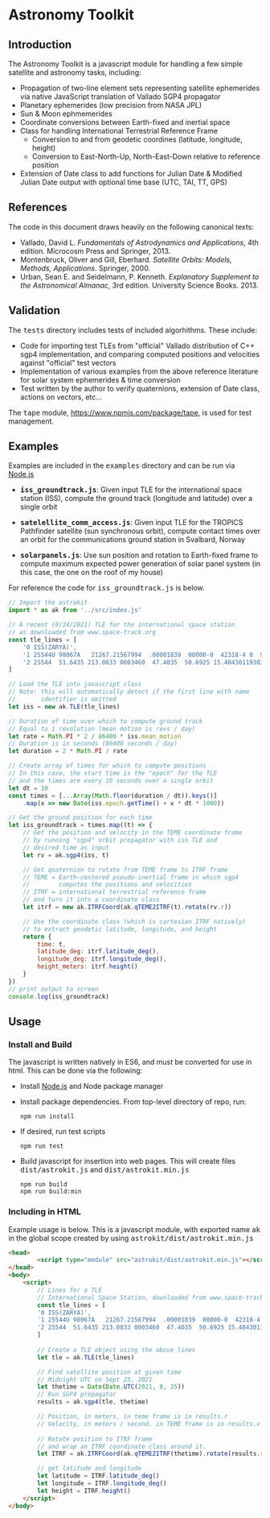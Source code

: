# **Astronomy Toolkit**

## **Introduction**

The Astronomy Toolkit is a javascript module for handling a few simple satellite and astronomy tasks, including:

* Propagation of two-line element sets representing satellite ephemerides via native JavaScript translation of Vallado SGP4 propagator
* Planetary ephemerides (low precision from NASA JPL)
* Sun & Moon ephmemerides
* Coordinate conversions between Earth-fixed and inertial space
* Class for handling International Terrestrial Reference Frame
    * Conversion to and from geodetic coordines (latitude, longitude, height)
    * Conversion to East-North-Up, North-East-Down relative to reference position
* Extension of Date class to add functions for Julian Date & Modified Julian Date output with optional time base (UTC, TAI, TT, GPS)

## **References**

The code in this document draws heavily on the following canonical texts:

* Vallado, David L.  *Fundamentals of Astrodynamics and Applications*, 4th edition. Microcosm Press and Springer, 2013.
* Montenbruck, Oliver and Gill, Eberhard. *Satellite Orbits: Models, Methods, Applications*.  Springer, 2000.
* Urban, Sean E. and Seidelmann, P. Kenneth. *Explanatory Supplement to the Astronomical Almanac*, 3rd edition.  University Science Books.  2013.

## **Validation**

The <tt>tests</tt> directory includes tests of included algorhithms.  These include:

* Code for importing test TLEs from "official" Vallado distribution of C++ sgp4 implementation, and comparing computed positions and velocities against "official" test vectors 
* Implementation of various examples from the above reference literature for solar system ephemerides & time conversion
* Test written by the author to verify quaternions, extension of Date class, actions on vectors, etc...

The <tt>tape</tt> module, https://www.npmjs.com/package/tape, is used for test management.

## **Examples** 

Examples are included in the <tt>examples</tt> directory and can be run via [Node.js](http://nodejs.org/)
* **<tt>iss_groundtrack.js</tt>**: Given input TLE for the international space station (ISS), compute the ground track (longitude and latitude) over a single orbit

* **<tt>satelellite_comm_access.js</tt>**: Given input TLE for the TROPICS Pathfinder satellite (sun synchronous orbit), compute contact times over an orbit for the communications ground station in Svalbard, Norway

* **<tt>solarpanels.js</tt>**: Use sun position and rotation to Earth-fixed frame to compute maximum expected power generation of solar panel system (in this case, the one on the roof of my house)

For reference the code for <tt>iss_groundtrack.js</tt> is below.

```js
// Import the astrokit
import * as ak from '../src/index.js'

// A recent (9/24/2021) TLE for the international space station
// as downloaded from www.space-track.org
const tle_lines = [
    '0 ISS(ZARYA)',
    '1 25544U 98067A   21267.21567994  .00001839  00000-0  42318-4 0  9994',
    '2 25544  51.6435 213.0833 0003460  47.4035  50.6925 15.48430119303944',
]

// Load the TLE into javascript class
// Note: this will automatically detect if the first line with name 
//       identifier is omitted
let iss = new ak.TLE(tle_lines)

// Duration of time over which to compute ground track
// Equal to 1 revolution (mean motion is revs / day)
let rate = Math.PI * 2 / 86400 * iss.mean_motion
// Duration is in seconds (86400 seconds / day)
let duration = 2 * Math.PI / rate

// Create array of times for which to compute positions
// In this case, the start time is the "epoch" for the TLE
// and the times are every 10 seconds over a single orbit
let dt = 10
const times = [...Array(Math.floor(duration / dt)).keys()]
    .map(x => new Date(iss.epoch.getTime() + x * dt * 1000))

// Get the ground position for each time
let iss_groundtrack = times.map((t) => {
    // Get the position and velocity in the TEME coordinate frame
    // by running "sgp4" orbit propagator with iss TLE and
    // desired time as input
    let rv = ak.sgp4(iss, t)

    // Get quaternion to rotate from TEME frame to ITRF frame
    // TEME = Earth-centered pseudo-inertial frame in which sgp4
    //        computes the positions and velocities
    // ITRF = international terrestrial reference frame
    // and turn it into a coordinate class
    let itrf = new ak.ITRFCoord(ak.qTEME2ITRF(t).rotate(rv.r))

    // Use the coordinate class (which is cartesian ITRF natively)
    // to extract geodetic latitude, longitude, and height
    return {
        time: t,
        latitude_deg: itrf.latitude_deg(),
        longitude_deg: itrf.longitude_deg(),
        height_meters: itrf.height()
    }
})
// print output to screen
console.log(iss_groundtrack)
```

## **Usage**

### **Install and Build**

The javascript is written natively in ES6, and must be converted for use in html.  This can be done via the following:
* Install [Node.js](https://nodejs.org/) and Node package manager
* Install package dependencies. From top-level directory of repo, run:
    ```
    npm run install
    ```
* If desired, run test scripts
    ```
    npm run test
    ```
* Build javascript for insertion into web pages. This will create files <tt>dist/astrokit.js</tt> and <tt>dist/astrokit.min.js</tt>

    ```
    npm run build
    npm run build:min
    ```

### **Including in HTML**
Example usage is below.  This is a javascript module, with exported name <tt>ak</tt> in the global scope created by using <tt>astrokit/dist/astrokit.min.js</tt>

```html
<head>
        <script type="module" src="astrokit/dist/astrokit.min.js"></script>
</head>
<body>
    <script>
        // Lines for a TLE
        // International Space Station, downloaded from www.space-track.org, 9/24/21
        const tle_lines = [
        '0 ISS(ZARYA)',
        '1 25544U 98067A   21267.21567994  .00001839  00000-0  42318-4 0  9994',
        '2 25544  51.6435 213.0833 0003460  47.4035  50.6925 15.48430119303944',
        ]
        
        // Create a TLE object using the above lines
        let tle = ak.TLE(tle_lines)

        // Find satellite position at given time
        // Midnight UTC on Sept 25, 2021
        let thetime = Date(Date.UTC(2021, 8, 25))
        // Run SGP4 propagator
        results = ak.sgp4(tle, thetime)

        // Position, in meters, in teme frame is in results.r
        // Velocity, in meters / second, in TEME frame is in results.v
        
        // Rotate position to ITRF frame
        // and wrap an ITRF coordinate class around it.
        let ITRF = ak.ITRFCoord(ak.qTEME2ITRF(thetime).rotate(results.r))

        // get latitude and longitude
        let latitude = ITRF.latitude_deg()
        let longitude = ITRF.longitude_deg()
        let height = ITRF.height()
    </script>
</body>
```
